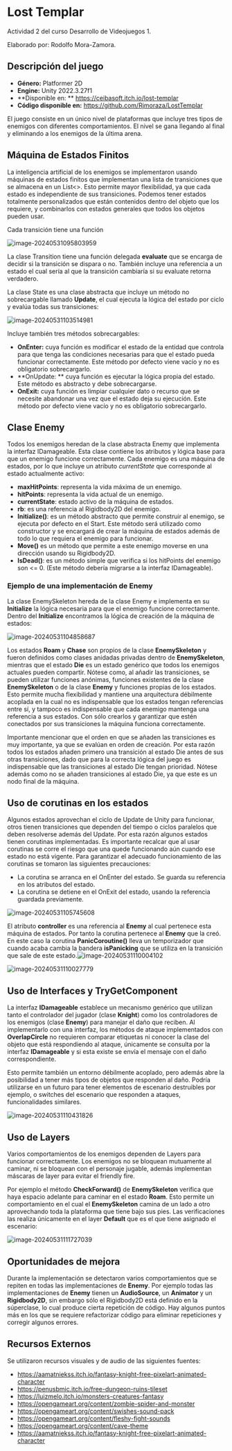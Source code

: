 # Lost Templar

Actividad 2 del curso Desarrollo de Videojuegos 1.

Elaborado por: Rodolfo Mora-Zamora.

## Descripción del juego

- **Género:** Platformer 2D
- **Engine:** Unity 2022.3.27f1
- **Disponible en: ** https://ceibasoft.itch.io/lost-templar 
- **Código disponible en:** https://github.com/Rjmoraza/LostTemplar 

El juego consiste en un único nivel de plataformas que incluye tres tipos de enemigos con diferentes comportamientos. El nivel se gana llegando al final y eliminando a los enemigos de la última arena.

## Máquina de Estados Finitos

La inteligencia artificial de los enemigos se implementaron usando máquinas de estados finitos que implementan una lista de transiciones que se almacena en un List<>. Esto permite mayor flexibilidad, ya que cada estado es independiente de sus transiciones. Podemos tener estados totalmente personalizados que están contenidos dentro del objeto que los requiere, y combinarlos con estados generales que todos los objetos pueden usar.

Cada transición tiene una función 

![image-20240531095803959](./Readme.assets/image-20240531095803959.png)

La clase Transition tiene una función delegada **evaluate** que se encarga de decidir si la transición se dispara o no. También incluye una referencia a un estado el cual sería al que la transición cambiaría si su evaluate retorna verdadero.

La clase State es una clase abstracta que incluye un método no sobrecargable llamado **Update**, el cual ejecuta la lógica del estado por ciclo y evalúa todas sus transiciones:

![image-20240531103514981](./Readme.assets/image-20240531103514981.png)

Incluye también tres métodos sobrecargables: 

- **OnEnter:** cuya función es modificar el estado de la entidad que controla para que tenga las condiciones necesarias para que el estado pueda funcionar correctamente. Este método por defecto viene vacío y no es obligatorio sobrecargarlo. 
- **OnUpdate: ** cuya función es ejecutar la lógica propia del estado. Este método es abstracto y debe sobrecargarse.
- **OnExit:** cuya función es limpiar cualquier dato o recurso que se necesite abandonar una vez que el estado deja su ejecución. Este método por defecto viene vacío y no es obligatorio sobrecargarlo.

## Clase Enemy

Todos los enemigos heredan de la clase abstracta Enemy que implementa la interfaz IDamageable. Esta clase contiene los atributos y lógica base para que un enemigo funcione correctamente. Cada enemigo es una máquina de estados, por lo que incluye un atributo *currentState* que corresponde al estado actualmente activo:

- **maxHitPoints**: representa la vida máxima de un enemigo.
- **hitPoints**: representa la vida actual de un enemigo.
- **currentState**: estado activo de la máquina de estados.
- **rb**: es una referencia al Rigidbody2D del enemigo.
- **Initialize()**: es un método abstracto que permite construir al enemigo, se ejecuta por defecto en el Start. Este método será utilizado como constructor y se encargará de crear la máquina de estados además de todo lo que requiera el enemigo para funcionar.
- **Move()** es un método que permite a este enemigo moverse en una dirección usando su Rigidbody2D. 
- **IsDead()**: es un método simple que verifica si los hitPoints del enemigo son <= 0. (Este método debería migrarse a la interfaz IDamageable).

### Ejemplo de una implementación de Enemy

La clase EnemySkeleton hereda de la clase Enemy e implementa en su **Initialize** la lógica necesaria para que el enemigo funcione correctamente. Dentro del **Initialize** encontramos la lógica de creación de la máquina de estados: 

![image-20240531104858687](Readme.assets/image-20240531104858687.png)

Los estados **Roam** y **Chase** son propios de la clase **EnemySkeleton** y fueron definidos como clases anidadas privadas dentro de **EnemySkeleton**, mientras que el estado **Die** es un estado genérico que todos los enemigos actuales pueden compartir. Nótese como, al añadir las transiciones, se pueden utilizar funciones anónimas, funciones existentes de la clase **EnemySkeleton** o de la clase **Enemy** y funciones propias de los estados. Esto permite mucha flexibilidad y mantiene una arquitectura débilmente acoplada en la cual no es indispensable que los estados tengan referencias entre sí, y tampoco es indispensable que cada enemigo mantenga una referencia a sus estados. Con sólo crearlos y garantizar que estén conectados por sus transiciones la máquina funciona correctamente.

Importante mencionar que el orden en que se añaden las transiciones es muy importante, ya que se evalúan en orden de creación. Por esta razón todos los estados añaden primero una transición al estado Die antes de sus otras transiciones, dado que para la correcta lógica del juego es indispensable que las transiciones al estado Die tengan prioridad. Nótese además como no se añaden transiciones al estado Die, ya que este es un nodo final de la máquina.

## Uso de corutinas en los estados

Algunos estados aprovechan el ciclo de Update de Unity para funcionar, otros tienen transiciones que dependen del tiempo o ciclos paralelos que deben resolverse además del Update. Por esta razón algunos estados tienen corutinas implementadas. Es importante recalcar que al usar corutinas se corre el riesgo que una quede funcionando aún cuando ese estado no está vigente. Para garantizar el adecuado funcionamiento de las corutinas se tomaron las siguientes precauciones: 

- La corutina se arranca en el OnEnter del estado. Se guarda su referencia en los atributos del estado.
- La corutina se detiene en el OnExit del estado, usando la referencia guardada previamente.

![image-20240531105745608](./Readme.assets/image-20240531105745608.png)

El atributo **controller** es una referencia al **Enemy** al cual pertenece esta máquina de estados. Por tanto la corutina pertenece al **Enemy** que la creó. En este caso la corutina **PanicCoroutine()** lleva un temporizador que cuando acaba cambia la bandera **isPanicking** que se utiliza en la transición que sale de este estado.![image-20240531110004102](./Readme.assets/image-20240531110004102.png)

![image-20240531110027779](./Readme.assets/image-20240531110027779.png)

## Uso de Interfaces y TryGetComponent

La interfaz **IDamageable** establece un mecanismo genérico que utilizan tanto el controlador del jugador (clase **Knight**) como los controladores de los enemigos (clase **Enemy**) para manejar el daño que reciben. Al implementarlo con una interfaz, los métodos de ataque implementados con **OverlapCircle** no requieren comparar etiquetas ni conocer la clase del objeto que está respondiendo al ataque, únicamente se consulta por la interfaz **IDamageable** y si esta existe se envía el mensaje con el daño correspondiente. 

Esto permite también un entorno débilmente acoplado, pero además abre la posibilidad a tener más tipos de objetos que responden al daño. Podría utilizarse en un futuro para tener elementos de escenario destruibles por ejemplo, o switches del escenario que responden a ataques, funcionalidades similares.

![image-20240531110431826](Readme.assets/image-20240531110431826.png)

## Uso de Layers 

Varios comportamientos de los enemigos dependen de Layers para funcionar correctamente. Los enemigos no se bloquean mutuamente al caminar, ni se bloquean con el personaje jugable, además implementan máscaras de layer para evitar el friendly fire.

Por ejemplo el método **CheckForward()** de **EnemySkeleton** verifica que haya espacio adelante para caminar en el estado **Roam**. Esto permite un comportamiento en el cual el **EnemySkeleton** camina de un lado a otro aprovechando toda la plataforma que tiene bajo sus pies. Las verificaciones las realiza únicamente en el layer **Default** que es el que tiene asignado el escenario:

![image-20240531111727039](Readme.assets/image-20240531111727039.png)

## Oportunidades de mejora

Durante la implementación se detectaron varios comportamientos que se repiten en todas las implementaciones de **Enemy**. Por ejemplo todas las implementaciones de **Enemy** tienen un **AudioSource**, un **Animator** y un **Rigidbody2D**, sin embargo sólo el Rigidbody2D está definido en la súperclase, lo cual produce cierta repetición de código. Hay algunos puntos más en los que se requiere refactorizar código para eliminar repeticiones y corregir algunos errores.

## Recursos Externos

Se utilizaron recursos visuales y de audio de las siguientes fuentes:

- https://aamatniekss.itch.io/fantasy-knight-free-pixelart-animated-character
- https://penusbmic.itch.io/free-dungeon-ruins-tileset
- https://luizmelo.itch.io/monsters-creatures-fantasy
- https://opengameart.org/content/zombie-spider-and-monster
- https://opengameart.org/content/swishes-sound-pack
- https://opengameart.org/content/fleshy-fight-sounds
- https://opengameart.org/content/cave-theme
- https://aamatniekss.itch.io/fantasy-knight-free-pixelart-animated-character